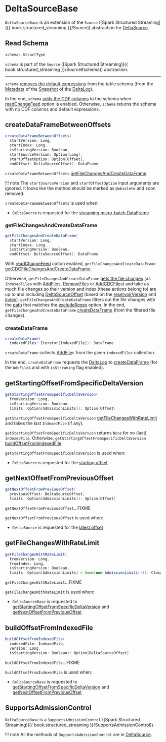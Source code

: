 # DeltaSourceBase

`DeltaSourceBase` is an extension of the `Source` ([Spark Structured Streaming]({{ book.structured_streaming }}/Source)) abstraction for [DeltaSource](DeltaSource.md).

## <span id="schema"> Read Schema

```scala
schema: StructType
```

`schema` is part of the `Source` ([Spark Structured Streaming]({{ book.structured_streaming }}/Source#schema)) abstraction.

---

`schema` [removes the default expressions](../ColumnWithDefaultExprUtils.md#removeDefaultExpressions) from the table schema (from the [Metadata](../Snapshot.md#metadata) of the [Snapshot](../SnapshotManagement.md#snapshot) of the [DeltaLog](DeltaSource.md#deltaLog)).

In the end, `schema` [adds the CDF columns](../change-data-feed/CDCReader.md#cdcReadSchema) to the schema when [readChangeFeed](DeltaReadOptions.md#readChangeFeed) option is enabled. Otherwise, `schema` returns the schema with no CDF columns and default expressions.

## <span id="createDataFrameBetweenOffsets"> createDataFrameBetweenOffsets

```scala
createDataFrameBetweenOffsets(
  startVersion: Long,
  startIndex: Long,
  isStartingVersion: Boolean,
  startSourceVersion: Option[Long],
  startOffsetOption: Option[Offset],
  endOffset: DeltaSourceOffset): DataFrame
```

`createDataFrameBetweenOffsets` [getFileChangesAndCreateDataFrame](#getFileChangesAndCreateDataFrame).

!!! note
    The `startSourceVersion` and `startOffsetOption` input arguments are ignored. It looks like the method should be marked as `@obsolete` and soon removed.

`createDataFrameBetweenOffsets` is used when:

* `DeltaSource` is requested for the [streaming micro-batch DataFrame](DeltaSource.md#getBatch)

### <span id="getFileChangesAndCreateDataFrame"> getFileChangesAndCreateDataFrame

```scala
getFileChangesAndCreateDataFrame(
  startVersion: Long,
  startIndex: Long,
  isStartingVersion: Boolean,
  endOffset: DeltaSourceOffset): DataFrame
```

With [readChangeFeed](DeltaReadOptions.md#readChangeFeed) option enabled, `getFileChangesAndCreateDataFrame` [getCDCFileChangesAndCreateDataFrame](../change-data-feed/DeltaSourceCDCSupport.md#getCDCFileChangesAndCreateDataFrame).

Otherwise, `getFileChangesAndCreateDataFrame` [gets the file changes](#getFileChanges) (as `IndexedFile`s with [AddFile](../AddFile.md)s, [RemoveFile](../RemoveFile.md)s or [AddCDCFile](../AddCDCFile.md)s) and take as much file changes so their version and index (these actions belong to) are up to and including [DeltaSourceOffset](DeltaSourceOffset.md) (based on the [reservoirVersion](DeltaSourceOffset.md#reservoirVersion) and [index](DeltaSourceOffset.md#index)). `getFileChangesAndCreateDataFrame` filters out the file changes with the [path](../FileAction.md#path) that matches the [excludeRegex](DeltaSource.md#excludeRegex) option. In the end, `getFileChangesAndCreateDataFrame` [createDataFrame](#createDataFrame) (from the filtered file changes).

### <span id="createDataFrame"> createDataFrame

```scala
createDataFrame(
  indexedFiles: Iterator[IndexedFile]): DataFrame
```

`createDataFrame` collects [AddFile](../AddFile.md)s from the given `indexedFiles` collection.

In the end, `createDataFrame` requests the [DeltaLog](DeltaSource.md#deltaLog) to [createDataFrame](../DeltaLog.md#createDataFrame) (for the `AddFile`s and with `isStreaming` flag enabled).

## <span id="getStartingOffsetFromSpecificDeltaVersion"> getStartingOffsetFromSpecificDeltaVersion

```scala
getStartingOffsetFromSpecificDeltaVersion(
  fromVersion: Long,
  isStartingVersion: Boolean,
  limits: Option[AdmissionLimits]): Option[Offset]
```

`getStartingOffsetFromSpecificDeltaVersion` [getFileChangesWithRateLimit](#getFileChangesWithRateLimit) and takes the last `IndexedFile` (if any).

`getStartingOffsetFromSpecificDeltaVersion` returns `None` for no (last) `IndexedFile`. Otherwise, `getStartingOffsetFromSpecificDeltaVersion` [buildOffsetFromIndexedFile](#buildOffsetFromIndexedFile).

`getStartingOffsetFromSpecificDeltaVersion` is used when:

* `DeltaSource` is requested for the [starting offset](DeltaSource.md#getStartingOffset)

## <span id="getNextOffsetFromPreviousOffset"> getNextOffsetFromPreviousOffset

```scala
getNextOffsetFromPreviousOffset(
  previousOffset: DeltaSourceOffset,
  limits: Option[AdmissionLimits]): Option[Offset]
```

`getNextOffsetFromPreviousOffset`...FIXME

`getNextOffsetFromPreviousOffset` is used when:

* `DeltaSource` is requested for the [latest offset](DeltaSource.md#latestOffset)

## <span id="getFileChangesWithRateLimit"> getFileChangesWithRateLimit

```scala
getFileChangesWithRateLimit(
  fromVersion: Long,
  fromIndex: Long,
  isStartingVersion: Boolean,
  limits: Option[AdmissionLimits] = Some(new AdmissionLimits())): ClosableIterator[IndexedFile]
```

`getFileChangesWithRateLimit`...FIXME

`getFileChangesWithRateLimit` is used when:

* `DeltaSourceBase` is requested to [getStartingOffsetFromSpecificDeltaVersion](#getStartingOffsetFromSpecificDeltaVersion) and [getNextOffsetFromPreviousOffset](#getNextOffsetFromPreviousOffset)

## <span id="buildOffsetFromIndexedFile"> buildOffsetFromIndexedFile

```scala
buildOffsetFromIndexedFile(
  indexedFile: IndexedFile,
  version: Long,
  isStartingVersion: Boolean): Option[DeltaSourceOffset]
```

`buildOffsetFromIndexedFile`...FIXME

`buildOffsetFromIndexedFile` is used when:

* `DeltaSourceBase` is requested to [getStartingOffsetFromSpecificDeltaVersion](#getStartingOffsetFromSpecificDeltaVersion) and [getNextOffsetFromPreviousOffset](#getNextOffsetFromPreviousOffset)

## <span id="SupportsAdmissionControl"> SupportsAdmissionControl

`DeltaSourceBase` is a `SupportsAdmissionControl` ([Spark Structured Streaming]({{ book.structured_streaming }}/SupportsAdmissionControl)).

!!! note
    All the methods of `SupportsAdmissionControl` are in [DeltaSource](DeltaSource.md).
